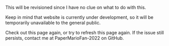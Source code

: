This will be revisioned since I have no clue on what to do with this.

Keep in mind that website is currently under development, so it will be temporarily unavailable to the general public.

Check out this page again, or try to refresh this page again. If the issue still persists, contact me at PaperMarioFan-2022 on GitHub.
